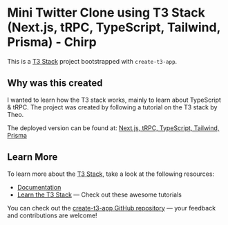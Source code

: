 # Mini Twitter Clone using T3 Stack (Next.js, tRPC, TypeScript, Tailwind, Prisma) - Chirp

This is a [T3 Stack](https://create.t3.gg/) project bootstrapped with `create-t3-app`.

## Why was this created

I wanted to learn how the T3 stack works, mainly to learn about TypeScript & tRPC. The project was created by following a tutorial on the T3 stack by Theo.

The deployed version can be found at: [Next.js, tRPC, TypeScript, Tailwind, Prisma](https://t3-stack-chirp-overdrive141.vercel.app/)


## Learn More

To learn more about the [T3 Stack](https://create.t3.gg/), take a look at the following resources:

- [Documentation](https://create.t3.gg/)
- [Learn the T3 Stack](https://create.t3.gg/en/faq#what-learning-resources-are-currently-available) — Check out these awesome tutorials

You can check out the [create-t3-app GitHub repository](https://github.com/t3-oss/create-t3-app) — your feedback and contributions are welcome!
